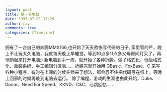 ```yaml
---
layout: post
title: 第一台电脑
date: 1995-07-01 17:29
author: ray
comments: true
categories: [Timeline]
---
```

拥有了一台自己的奔腾MMX166,也开始了天天熬夜写代码的日子, 家里管的严，晚上不让玩太久电脑，我就每天晚上早睡觉，等到10点多11点多父母房间灯灭了，再悄悄起来打开电脑;)
新电脑到手一周，就开始了各种折腾，做了格式化、低级格式化、重装系统、手工编辑分区表......
折腾完就开始用 QBasic、FoxBase、C 来写各种小程序，有时在上课的时候突然来了想法，都会忍不住把代码写在纸上，等晚上回家的时候再敲到电脑去运行。
除了编程，游戏的生涯也由此开始，Duke、Doom、Need For Speed、KKND、C&C、心跳回忆......
